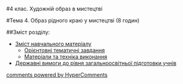 <div id="hypercomments_widget" class="js-hypercomments-widget invisible"></div>

#4 клас. Художній образ в мистецтві

#Тема 4.  Образ рідного краю у мистецтві (8 годин)

##Зміст розділу:

*	[Зміст навчального матеріалу](zmist_navchalnoho_materialu4.md)
	*	[Орієнтовні тематичні завдання](oriientovny_tematychni_zavdannya4.md)
	*	[Матеріали та техніка виконання](materialy_ta_tekhnika_vykonannya4.md)
*	[Державні вимоги до рівня загальноосвітньої підготовки учнів](derzhavni_vymohy_do_rivnya_zahalnoosvitnoi_pidhotovky_uchnyv4.md)

<div class="js-hypercomments-container">
    <a href="http://hypercomments.com" class="hc-link" title="comments widget">comments powered by HyperComments</a>
</div>